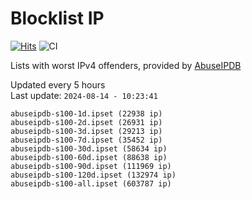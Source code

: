 # Blocklist IP

[![Hits](https://hits.seeyoufarm.com/api/count/incr/badge.svg?url=https%3A%2F%2Fgithub.com%2Fborestad%2Fblocklist-ip%2F&count_bg=%2379C83D&title_bg=%23555555&icon=&icon_color=%23E7E7E7&title=hits&edge_flat=false)](https://hits.seeyoufarm.com)  ![CI](https://img.shields.io/github/workflow/status/borestad/blocklist-ip/CI?style=flat-square)

Lists with worst IPv4 offenders, provided by [AbuseIPDB](https://www.abuseipdb.com/)

<!-- FOOTER-PLACEHOLDER -->
Updated every 5 hours<br>
Last update: `2024-08-14 - 10:23:41`
```
abuseipdb-s100-1d.ipset (22938 ip)
abuseipdb-s100-2d.ipset (26931 ip)
abuseipdb-s100-3d.ipset (29213 ip)
abuseipdb-s100-7d.ipset (35452 ip)
abuseipdb-s100-30d.ipset (58634 ip)
abuseipdb-s100-60d.ipset (88638 ip)
abuseipdb-s100-90d.ipset (111969 ip)
abuseipdb-s100-120d.ipset (132974 ip)
abuseipdb-s100-all.ipset (603787 ip)
```
